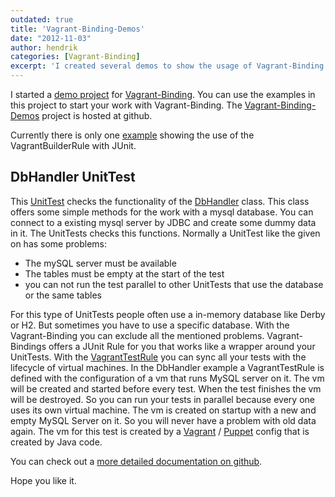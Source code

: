 ```yaml
---
outdated: true
title: 'Vagrant-Binding-Demos'
date: "2012-11-03"
author: hendrik
categories: [Vagrant-Binding]
excerpt: 'I created several demos to show the usage of Vagrant-Binding.'
---
```

I started a [demo project](https://github.com/guigarage/vagrant-binding-demos) for [Vagrant-Binding](https://github.com/guigarage/vagrant-binding). You can use the examples in this project to start your work with Vagrant-Binding. The [Vagrant-Binding-Demos](https://github.com/guigarage/vagrant-binding-demos) project is hosted at github.

Currently there is only one [example](https://github.com/guigarage/vagrant-binding-demos/blob/master/src/test/java/com/guigarage/vagrant/dbhandler/DbHandlerTest.java) showing the use of the VagrantBuilderRule with JUnit.

## DbHandler UnitTest

This [UnitTest](https://github.com/guigarage/vagrant-binding-demos/blob/master/src/test/java/com/guigarage/vagrant/dbhandler/DbHandlerTest.java) checks the functionality of the [DbHandler](https://github.com/guigarage/vagrant-binding-demos/blob/master/src/main/java/com/guigarage/vagrant/dbhandler/DbHandler.java) class. This class offers some simple methods for the work with a mysql database. You can connect to a existing mysql server by JDBC and create some dummy data in it. The UnitTests checks this functions. Normally a UnitTest like the given on has some problems:

* The mySQL server must be available
* The tables must be empty at the start of the test
* you can not run the test parallel to other UnitTests that use the database or the same tables

For this type of UnitTests people often use a in-memory database like Derby or H2. But sometimes you have to use a specific database. With the Vagrant-Binding you can exclude all the mentioned problems. Vagrant-Bindings offers a JUnit Rule for you that works like a wrapper around your UnitTests. With the [VagrantTestRule](https://github.com/guigarage/vagrant-binding/blob/master/src/main/java/com/guigarage/vagrant/junit/VagrantTestRule.java) you can sync all your tests with the lifecycle of virtual machines. In the DbHandler example a VagrantTestRule is defined with the configuration of a vm that runs MySQL server on it. The vm will be created and started before every test. When the test finishes the vm will be destroyed. So you can run your tests in parallel because every one uses its own virtual machine. The vm is created on startup with a new and empty MySQL Server on it. So you will never have a problem with old data again. The vm for this test is created by a [Vagrant](http://vagrantup.com/) / [Puppet](http://puppetlabs.com/) config that is created by Java code.

You can check out a [more detailed documentation on github](https://github.com/guigarage/vagrant-binding-demos).

Hope you like it.
